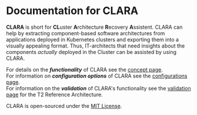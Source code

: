 # Documentation for CLARA

**CLARA** is short for **CL**uster **A**rchitecture **R**ecovery **A**ssistent.
CLARA can help by extracting component-based software architectures from applications deployed in Kubernetes clusters and exporting them into a visually appealing format.
Thus, IT-architects that need insights about the components _actually_ deployed in the Cluster can be assisted by using CLARA.

For details on the **_functionality_** of CLARA see the [concept page](./concept/index.md).  
For information on **_configuration options_** of CLARA see the [configurations page](./configuration/index.md).  
For information on the **_validation_** of CLARA's functionality see the [validation page](./validation/t2-reference-architecture/index.md) for the T2 Reference Architecture.

CLARA is open-sourced under the [MIT License](https://github.com/SteveBinary/clara/tree/main?tab=MIT-1-ov-file).
